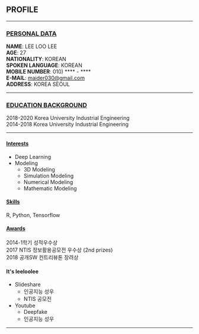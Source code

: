 ## PROFILE
--- 
### <u> PERSONAL DATA </u>

**NAME**: LEE LOO LEE
</br>
**AGE**: 27 
</br>
**NATIONALITY**: KOREAN
</br>
**SPOKEN LANGUAGE**: KOREAN
</br>
**MOBILE NUMBER**: 010) **** - ****
</br>
**E-MAIL**: maider030@gmail.com
</br>
**ADDRESS**: KOREA SEOUL
___
### <u> EDUCATION BACKGROUND </u>
2018-2020 Korea University Industrial Engineering
</br>
2014-2018 Korea University Industrial Engineering
___
#### <u> Interests </u>
- Deep Learning
- Modeling
  - 3D Modeling
  - Simulation Modeling
  - Numerical Modeling
  - Mathematic Modeling



#### <u> Skills </u>
R, Python, Tensorflow

#### <u> Awards </u>
2014-1학기 성적우수상 </br>
2017 NTIS 정보활용공모전 우수상 (2nd prizes) </br>
2018 공개SW 컨트리뷰톤 장려상 </br>

#### It's leeloolee
- Slideshare
    - 인공지능 성우
    - NTIS 공모전
- Youtube
    - Deepfake
    - 인공지능 성우


---
